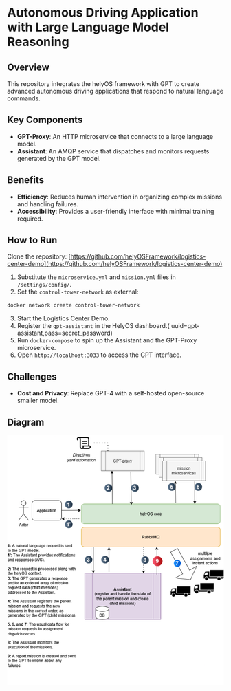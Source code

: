 # Autonomous Driving Application with Large Language Model Reasoning

## Overview
This repository integrates the helyOS framework with GPT to create advanced autonomous driving applications that respond to natural language commands.

## Key Components
- **GPT-Proxy**: An HTTP microservice that connects to a large language model.
- **Assistant**: An AMQP service that dispatches and monitors requests generated by the GPT model.

## Benefits
- **Efficiency**: Reduces human intervention in organizing complex missions and handling failures.
- **Accessibility**: Provides a user-friendly interface with minimal training required.

## How to Run

Clone the repository: [https://github.com/helyOSFramework/logistics-center-demo](https://github.com/helyOSFramework/logistics-center-demo)

1. Substitute the `microservice.yml` and `mission.yml` files in `/settings/config/`.
2. Set the `control-tower-network` as external:

```bash
docker network create control-tower-network
```

3. Start the Logistics Center Demo.
4. Register the `gpt-assistant` in the HelyOS dashboard.( uuid=gpt-assistant,pass=secret_password)
5. Run `docker-compose` to spin up the Assistant and the GPT-Proxy microservice.
6. Open `http://localhost:3033` to access the GPT interface.

## Challenges
- **Cost and Privacy**: Replace GPT-4 with a self-hosted open-source smaller model.

## Diagram
![Integration Diagram](helyosGPT.drawio.png)
